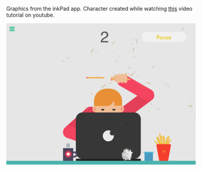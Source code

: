 Graphics from the inkPad app. Character created while watching [this](https://www.youtube.com/watch?v=cytRMpsbTXM) video tutorial on youtube.

![](screen.png)